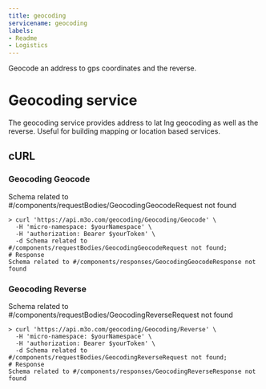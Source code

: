 ```yaml
---
title: geocoding
servicename: geocoding
labels: 
- Readme
- Logistics
---
```

Geocode an address to gps coordinates and the reverse.

# Geocoding service

The geocoding service provides address to lat lng geocoding as well as the reverse. Useful for building mapping or location 
based services.

## cURL


### Geocoding Geocode
<!-- We use the request body description here as endpoint descriptions are not
being lifted correctly from the proto by the openapi spec generator -->
Schema related to #/components/requestBodies/GeocodingGeocodeRequest not found
```shell
> curl 'https://api.m3o.com/geocoding/Geocoding/Geocode' \
  -H 'micro-namespace: $yourNamespace' \
  -H 'authorization: Bearer $yourToken' \
  -d Schema related to #/components/requestBodies/GeocodingGeocodeRequest not found;
# Response
Schema related to #/components/responses/GeocodingGeocodeResponse not found
```


### Geocoding Reverse
<!-- We use the request body description here as endpoint descriptions are not
being lifted correctly from the proto by the openapi spec generator -->
Schema related to #/components/requestBodies/GeocodingReverseRequest not found
```shell
> curl 'https://api.m3o.com/geocoding/Geocoding/Reverse' \
  -H 'micro-namespace: $yourNamespace' \
  -H 'authorization: Bearer $yourToken' \
  -d Schema related to #/components/requestBodies/GeocodingReverseRequest not found;
# Response
Schema related to #/components/responses/GeocodingReverseResponse not found
```


